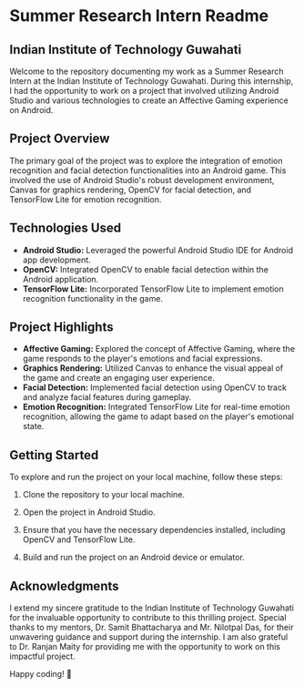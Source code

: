 # Summer Research Intern Readme

## Indian Institute of Technology Guwahati

Welcome to the repository documenting my work as a Summer Research Intern at the Indian Institute of Technology Guwahati. During this internship, I had the opportunity to work on a project that involved utilizing Android Studio and various technologies to create an Affective Gaming experience on Android.

## Project Overview

The primary goal of the project was to explore the integration of emotion recognition and facial detection functionalities into an Android game. This involved the use of Android Studio's robust development environment, Canvas for graphics rendering, OpenCV for facial detection, and TensorFlow Lite for emotion recognition.

## Technologies Used

- **Android Studio:** Leveraged the powerful Android Studio IDE for Android app development.
- **OpenCV:** Integrated OpenCV to enable facial detection within the Android application.
- **TensorFlow Lite:** Incorporated TensorFlow Lite to implement emotion recognition functionality in the game.

## Project Highlights

- **Affective Gaming:** Explored the concept of Affective Gaming, where the game responds to the player's emotions and facial expressions.
- **Graphics Rendering:** Utilized Canvas to enhance the visual appeal of the game and create an engaging user experience.
- **Facial Detection:** Implemented facial detection using OpenCV to track and analyze facial features during gameplay.
- **Emotion Recognition:** Integrated TensorFlow Lite for real-time emotion recognition, allowing the game to adapt based on the player's emotional state.

## Getting Started

To explore and run the project on your local machine, follow these steps:

1. Clone the repository to your local machine.

2. Open the project in Android Studio.

3. Ensure that you have the necessary dependencies installed, including OpenCV and TensorFlow Lite.

4. Build and run the project on an Android device or emulator.

## Acknowledgments

I extend my sincere gratitude to the Indian Institute of Technology Guwahati for the invaluable opportunity to contribute to this thrilling project. Special thanks to my mentors, Dr. Samit Bhattacharya and Mr. Nilotpal Das, for their unwavering guidance and support during the internship. I am also grateful to Dr. Ranjan Maity for providing me with the opportunity to work on this impactful project.

Happy coding! 🚀
